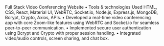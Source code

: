 Full Stack Video Conferencing Website
  • Tools & technologies Used HTML, CSS, React, Material UI, WebRTC, Socket.io, Node.js, Express.js, MongoDB,
    Bcrypt, Crypto, Axios, APIs.
  • Developed a real-time video conferencing app with core Zoom-like features using WebRTC and Socket.io for
    seamless peer-to-peer communication.
  • Implemented secure user authentication using Bcrypt and Crypto with proper session handling.
  • Integrated video/audio controls, screen sharing, and chat box.
